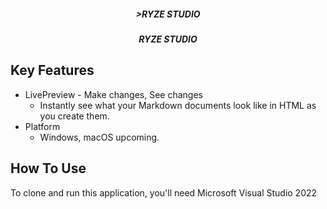 <h5 align="center" <img src="[logo.jpg](https://github.com/yuriy3122/Ryze-Studio/blob/main/RYZE%20Studio.jpg)" alt="Logo">>RYZE STUDIO</h5>

<h5 align="center" img>RYZE STUDIO</h5>

## Key Features

* LivePreview - Make changes, See changes
  - Instantly see what your Markdown documents look like in HTML as you create them.
* Platform
  - Windows, macOS upcoming.

## How To Use

To clone and run this application, you'll need Microsoft Visual Studio 2022


